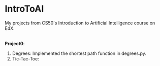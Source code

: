 # IntroToAI
My projects from CS50's Introduction to Artificial Intelligence course on EdX.<br><br>

<b>Project0</b>:<br>
  1. Degrees: Implemented the shortest path function in degrees.py.
  2. Tic-Tac-Toe:
